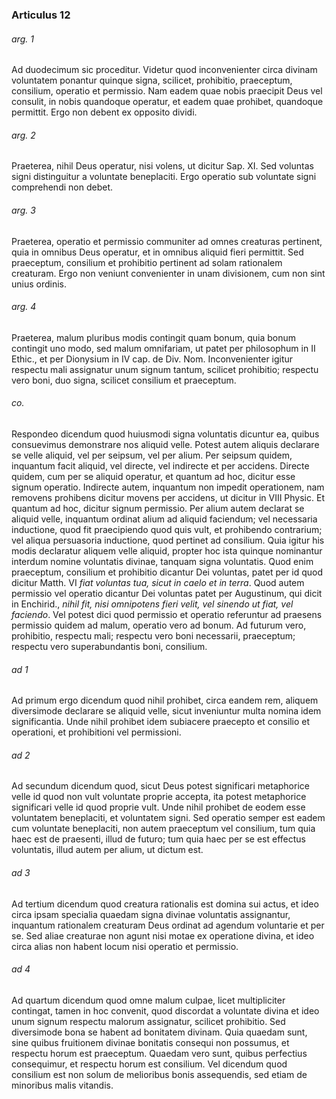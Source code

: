 ### Articulus 12

###### arg. 1
Ad duodecimum sic proceditur. Videtur quod inconvenienter circa divinam voluntatem ponantur quinque signa, scilicet, prohibitio, praeceptum, consilium, operatio et permissio. Nam eadem quae nobis praecipit Deus vel consulit, in nobis quandoque operatur, et eadem quae prohibet, quandoque permittit. Ergo non debent ex opposito dividi.

###### arg. 2
Praeterea, nihil Deus operatur, nisi volens, ut dicitur Sap. XI. Sed voluntas signi distinguitur a voluntate beneplaciti. Ergo operatio sub voluntate signi comprehendi non debet.

###### arg. 3
Praeterea, operatio et permissio communiter ad omnes creaturas pertinent, quia in omnibus Deus operatur, et in omnibus aliquid fieri permittit. Sed praeceptum, consilium et prohibitio pertinent ad solam rationalem creaturam. Ergo non veniunt convenienter in unam divisionem, cum non sint unius ordinis.

###### arg. 4
Praeterea, malum pluribus modis contingit quam bonum, quia bonum contingit uno modo, sed malum omnifariam, ut patet per philosophum in II Ethic., et per Dionysium in IV cap. de Div. Nom. Inconvenienter igitur respectu mali assignatur unum signum tantum, scilicet prohibitio; respectu vero boni, duo signa, scilicet consilium et praeceptum.

###### co.
Respondeo dicendum quod huiusmodi signa voluntatis dicuntur ea, quibus consuevimus demonstrare nos aliquid velle. Potest autem aliquis declarare se velle aliquid, vel per seipsum, vel per alium. Per seipsum quidem, inquantum facit aliquid, vel directe, vel indirecte et per accidens. Directe quidem, cum per se aliquid operatur, et quantum ad hoc, dicitur esse signum operatio. Indirecte autem, inquantum non impedit operationem, nam removens prohibens dicitur movens per accidens, ut dicitur in VIII Physic. Et quantum ad hoc, dicitur signum permissio. Per alium autem declarat se aliquid velle, inquantum ordinat alium ad aliquid faciendum; vel necessaria inductione, quod fit praecipiendo quod quis vult, et prohibendo contrarium; vel aliqua persuasoria inductione, quod pertinet ad consilium. Quia igitur his modis declaratur aliquem velle aliquid, propter hoc ista quinque nominantur interdum nomine voluntatis divinae, tanquam signa voluntatis. Quod enim praeceptum, consilium et prohibitio dicantur Dei voluntas, patet per id quod dicitur Matth. VI *fiat voluntas tua, sicut in caelo et in terra*. Quod autem permissio vel operatio dicantur Dei voluntas patet per Augustinum, qui dicit in Enchirid., *nihil fit, nisi omnipotens fieri velit, vel sinendo ut fiat, vel faciendo*. Vel potest dici quod permissio et operatio referuntur ad praesens permissio quidem ad malum, operatio vero ad bonum. Ad futurum vero, prohibitio, respectu mali; respectu vero boni necessarii, praeceptum; respectu vero superabundantis boni, consilium.

###### ad 1
Ad primum ergo dicendum quod nihil prohibet, circa eandem rem, aliquem diversimode declarare se aliquid velle, sicut inveniuntur multa nomina idem significantia. Unde nihil prohibet idem subiacere praecepto et consilio et operationi, et prohibitioni vel permissioni.

###### ad 2
Ad secundum dicendum quod, sicut Deus potest significari metaphorice velle id quod non vult voluntate proprie accepta, ita potest metaphorice significari velle id quod proprie vult. Unde nihil prohibet de eodem esse voluntatem beneplaciti, et voluntatem signi. Sed operatio semper est eadem cum voluntate beneplaciti, non autem praeceptum vel consilium, tum quia haec est de praesenti, illud de futuro; tum quia haec per se est effectus voluntatis, illud autem per alium, ut dictum est.

###### ad 3
Ad tertium dicendum quod creatura rationalis est domina sui actus, et ideo circa ipsam specialia quaedam signa divinae voluntatis assignantur, inquantum rationalem creaturam Deus ordinat ad agendum voluntarie et per se. Sed aliae creaturae non agunt nisi motae ex operatione divina, et ideo circa alias non habent locum nisi operatio et permissio.

###### ad 4
Ad quartum dicendum quod omne malum culpae, licet multipliciter contingat, tamen in hoc convenit, quod discordat a voluntate divina et ideo unum signum respectu malorum assignatur, scilicet prohibitio. Sed diversimode bona se habent ad bonitatem divinam. Quia quaedam sunt, sine quibus fruitionem divinae bonitatis consequi non possumus, et respectu horum est praeceptum. Quaedam vero sunt, quibus perfectius consequimur, et respectu horum est consilium. Vel dicendum quod consilium est non solum de melioribus bonis assequendis, sed etiam de minoribus malis vitandis.

